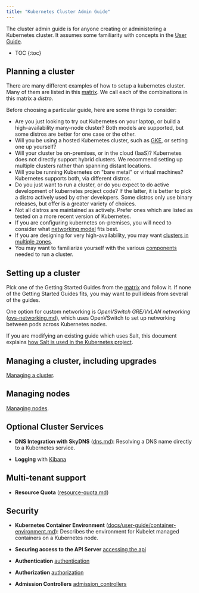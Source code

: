 ```yaml
---
title: "Kubernetes Cluster Admin Guide"
---
```

The cluster admin guide is for anyone creating or administering a Kubernetes cluster.
It assumes some familiarity with concepts in the [User Guide](/{{page.version}}/docs/user-guide/).

* TOC
{:toc}

## Planning a cluster

There are many different examples of how to setup a kubernetes cluster.  Many of them are listed in this
[matrix](/{{page.version}}/docs/getting-started-guides/).  We call each of the combinations in this matrix a *distro*.

Before choosing a particular guide, here are some things to consider:

 - Are you just looking to try out Kubernetes on your laptop, or build a high-availability many-node cluster? Both
   models are supported, but some distros are better for one case or the other.
 - Will you be using a hosted Kubernetes cluster, such as [GKE](https://cloud.google.com/container-engine), or setting
   one up yourself?
 - Will your cluster be on-premises, or in the cloud (IaaS)?  Kubernetes does not directly support hybrid clusters.  We
   recommend setting up multiple clusters rather than spanning distant locations.
 - Will you be running Kubernetes on "bare metal" or virtual machines?  Kubernetes supports both, via different distros.
 - Do you just want to run a cluster, or do you expect to do active development of kubernetes project code?  If the
   latter, it is better to pick a distro actively used by other developers.  Some distros only use binary releases, but
   offer is a greater variety of choices.
 - Not all distros are maintained as actively.  Prefer ones which are listed as tested on a more recent version of
   Kubernetes.
 - If you are configuring kubernetes on-premises, you will need to consider what [networking
   model](networking) fits best.
 - If you are designing for very high-availability, you may want [clusters in multiple zones](multi-cluster).
 - You may want to familiarize yourself with the various
   [components](cluster-components) needed to run a cluster.

## Setting up a cluster

Pick one of the Getting Started Guides from the [matrix](/{{page.version}}/docs/getting-started-guides/) and follow it.
If none of the Getting Started Guides fits, you may want to pull ideas from several of the guides.

One option for custom networking is *OpenVSwitch GRE/VxLAN networking* ([ovs-networking.md](ovs-networking)), which
uses OpenVSwitch to set up networking between pods across
  Kubernetes nodes.

If you are modifying an existing guide which uses Salt, this document explains [how Salt is used in the Kubernetes
project](salt).

## Managing a cluster, including upgrades

[Managing a cluster](cluster-management).

## Managing nodes

[Managing nodes](node).

## Optional Cluster Services

* **DNS Integration with SkyDNS** ([dns.md](dns)):
  Resolving a DNS name directly to a Kubernetes service.

* **Logging** with [Kibana](/{{page.version}}/docs/user-guide/logging)

## Multi-tenant support

* **Resource Quota** ([resource-quota.md](resource-quota))

## Security

* **Kubernetes Container Environment** ([docs/user-guide/container-environment.md](/{{page.version}}/docs/user-guide/container-environment)):
  Describes the environment for Kubelet managed containers on a Kubernetes
  node.

* **Securing access to the API Server** [accessing the api](accessing-the-api)

* **Authentication**  [authentication](authentication)

* **Authorization** [authorization](authorization)

* **Admission Controllers** [admission_controllers](admission-controllers)